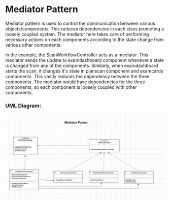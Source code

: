 # Mediator Pattern

Mediator pattern is used to control the communication between various objects/components. This reduces dependencies in each class promoting a loosely coupled system.
The mediator here takes care of performing necessary actions on each components according to the state change from various other components.

In the example, the ScanWorkflowController acts as a mediator. This mediator sends the update to examdashboard component whenever a state is changed from any of the components. Similarly, when examdashboard starts the scan, it changes it's state in planscan component and examcards components.
This vastly reduces the dependency between the three components. The mediator would have dependencies for the three components, so each component is loosely coupled with other components.

### UML Diagram:

![alt-text](https://github.com/gautamvr/DesignPatterns/blob/main/Behavioral_Patterns/MediatorPattern/MediatorPatternUML.PNG)
